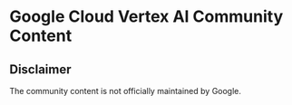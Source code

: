 # Google Cloud Vertex AI Community Content

## Disclaimer
The community content is not officially maintained by Google. 
